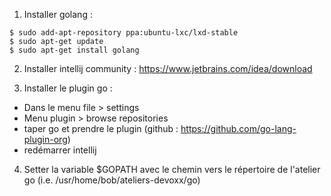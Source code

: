 1. Installer golang :

```
$ sudo add-apt-repository ppa:ubuntu-lxc/lxd-stable
$ sudo apt-get update
$ sudo apt-get install golang
```

2. Installer intellij community : 
https://www.jetbrains.com/idea/download

3. Installer le plugin go :
* Dans le menu file > settings
* Menu plugin > browse repositories
* taper go et prendre le plugin (github : https://github.com/go-lang-plugin-org)
* redémarrer intellij

4. Setter la variable $GOPATH avec le chemin vers le répertoire de l'atelier go (i.e. /usr/home/bob/ateliers-devoxx/go)
